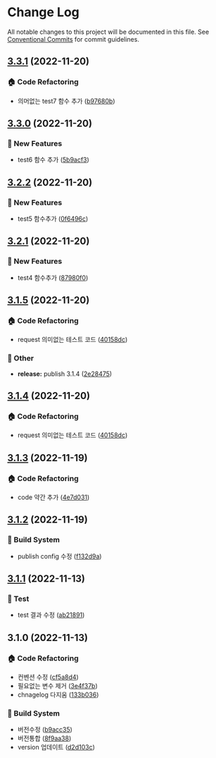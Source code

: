 # Change Log

All notable changes to this project will be documented in this file.
See [Conventional Commits](https://conventionalcommits.org) for commit guidelines.

## [3.3.1](https://github.com/duarbdhks/monorepo-lerna/compare/v3.3.0...v3.3.1) (2022-11-20)


### :house: Code Refactoring

* 의머없는 test7 함수 추가 ([b97680b](https://github.com/duarbdhks/monorepo-lerna/commit/b97680b8331f458dbf8ff57030f0947c04929f82))



## [3.3.0](https://github.com/duarbdhks/monorepo-lerna/compare/v3.2.2...v3.3.0) (2022-11-20)


### :rocket: New Features

* test6 함수 추가 ([5b9acf3](https://github.com/duarbdhks/monorepo-lerna/commit/5b9acf3fd058bf05f51267b6acbdc246222259af))



## [3.2.2](https://github.com/duarbdhks/monorepo-lerna/compare/v3.2.1...v3.2.2) (2022-11-20)


### :rocket: New Features

* test5 함수추가 ([0f6496c](https://github.com/duarbdhks/monorepo-lerna/commit/0f6496cf82dec0e5b983efd6ad320e5af46c0aa2))



## [3.2.1](https://github.com/duarbdhks/monorepo-lerna/compare/v3.2.0...v3.2.1) (2022-11-20)


### :rocket: New Features

* test4 함수추가 ([87980f0](https://github.com/duarbdhks/monorepo-lerna/commit/87980f04342b36c185433683f0d4bc1ed13800c5))



## [3.1.5](https://github.com/duarbdhks/monorepo-lerna/compare/v3.1.3...v3.1.5) (2022-11-20)


### :house: Code Refactoring

* request 의미없는 테스트 코드 ([40158dc](https://github.com/duarbdhks/monorepo-lerna/commit/40158dccdf44d3ebf5ea6e0389ba19cb1e8636a4))


### :mega: Other

* **release:** publish 3.1.4 ([2e28475](https://github.com/duarbdhks/monorepo-lerna/commit/2e284757989ed85bcdc93860959372f3e66f6f26))



## [3.1.4](https://github.com/duarbdhks/monorepo-lerna/compare/v3.1.3...v3.1.4) (2022-11-20)


### :house: Code Refactoring

* request 의미없는 테스트 코드 ([40158dc](https://github.com/duarbdhks/monorepo-lerna/commit/40158dccdf44d3ebf5ea6e0389ba19cb1e8636a4))



## [3.1.3](https://github.com/duarbdhks/monorepo-lerna/compare/v3.1.2...v3.1.3) (2022-11-19)


### :house: Code Refactoring

* code 약간 추가 ([4e7d031](https://github.com/duarbdhks/monorepo-lerna/commit/4e7d03130625b3a7470e579a1c149fb794917441))



## [3.1.2](https://github.com/duarbdhks/monorepo-lerna/compare/v0.0.2...v3.1.2) (2022-11-19)


### :hammer: Build System

* publish config 수정 ([f132d9a](https://github.com/duarbdhks/monorepo-lerna/commit/f132d9a574ce6b0a6db816bd89fa5bf373baafb0))



## [3.1.1](https://github.com/duarbdhks/monorepo-lerna/compare/v3.1.0...v3.1.1) (2022-11-13)


### :test_tube: Test

* test 결과 수정 ([ab21891](https://github.com/duarbdhks/monorepo-lerna/commit/ab21891e6da0e02a6b6e71beda83bab543c4b045))



## 3.1.0 (2022-11-13)


### :house: Code Refactoring

* 컨벤션 수정 ([cf5a8d4](https://github.com/duarbdhks/monorepo-lerna/commit/cf5a8d441b15710aa78b06ca806d4f4e4a4232e3))
* 필요없는 변수 제거 ([3e4f37b](https://github.com/duarbdhks/monorepo-lerna/commit/3e4f37b65a1ee0d38eeb76424d1a244ab16b43fe))
* chnagelog 다지움 ([133b036](https://github.com/duarbdhks/monorepo-lerna/commit/133b0362992b94705b660365da7913e4009775e2))


### :hammer: Build System

* 버전수정 ([b9acc35](https://github.com/duarbdhks/monorepo-lerna/commit/b9acc357d6dada6da442c8e160f952ee6b5f231a))
* 버전통합 ([8f9aa38](https://github.com/duarbdhks/monorepo-lerna/commit/8f9aa38a0c672f02dc791a1b6b2560b5dd662bfa))
* version 업데이트 ([d2d103c](https://github.com/duarbdhks/monorepo-lerna/commit/d2d103cd7f1a06b4808f01200dc0b9ff6f7b3a15))
